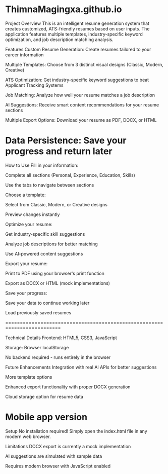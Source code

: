 # ThimnaMagingxa.github.io

Project Overview
This is an intelligent resume generation system that creates customized, ATS-friendly resumes based on user inputs. The application features multiple templates, industry-specific keyword optimization, and job description matching analysis.

Features
Custom Resume Generation: Create resumes tailored to your career information

Multiple Templates: Choose from 3 distinct visual designs (Classic, Modern, Creative)

ATS Optimization: Get industry-specific keyword suggestions to beat Applicant Tracking Systems

Job Matching: Analyze how well your resume matches a job description

AI Suggestions: Receive smart content recommendations for your resume sections

Multiple Export Options: Download your resume as PDF, DOCX, or HTML

Data Persistence: Save your progress and return later
=========================================================================
How to Use
Fill in your information:

Complete all sections (Personal, Experience, Education, Skills)

Use the tabs to navigate between sections

Choose a template:

Select from Classic, Modern, or Creative designs

Preview changes instantly

Optimize your resume:

Get industry-specific skill suggestions

Analyze job descriptions for better matching

Use AI-powered content suggestions

Export your resume:

Print to PDF using your browser's print function

Export as DOCX or HTML (mock implementations)

Save your progress:

Save your data to continue working later

Load previously saved resumes

=========================================================================

Technical Details
Frontend: HTML5, CSS3, JavaScript

Storage: Browser localStorage

No backend required - runs entirely in the browser

Future Enhancements
Integration with real AI APIs for better suggestions

More template options

Enhanced export functionality with proper DOCX generation

Cloud storage option for resume data

Mobile app version
=========================================================================

Setup
No installation required! Simply open the index.html file in any modern web browser.

Limitations
DOCX export is currently a mock implementation

AI suggestions are simulated with sample data

Requires modern browser with JavaScript enabled
